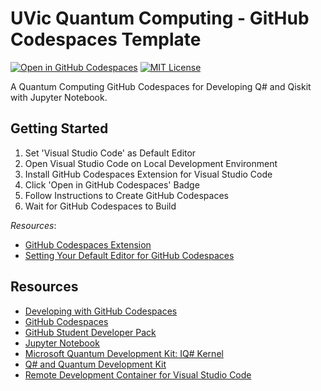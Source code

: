 # UVic Quantum Computing - GitHub Codespaces Template

[![Open in GitHub Codespaces](https://github.com/codespaces/badge.svg)](https://github.com/codespaces/new?template_repository=FlyteWizard/verbose-octo-engine&machine=standardLinux32gb&devcontainer_path=.devcontainer%2Fdevcontainer.json&location=WestUs2re)
[![MIT License](https://img.shields.io/badge/License-MIT-blue?style=for-the-badge)](https://github.com/FlyteWizard/verbose-octo-engine/blob/main/LICENSE)

A Quantum Computing GitHub Codespaces for Developing Q# and Qiskit with Jupyter Notebook.

## Getting Started

1. Set 'Visual Studio Code' as Default Editor
1. Open Visual Studio Code on Local Development Environment
1. Install GitHub Codespaces Extension for Visual Studio Code
1. Click 'Open in GitHub Codespaces' Badge
1. Follow Instructions to Create GitHub Codespaces
1. Wait for GitHub Codespaces to Build

_Resources_:

- [GitHub Codespaces Extension](https://marketplace.visualstudio.com/items?itemName=GitHub.codespaces)
- [Setting Your Default Editor for GitHub Codespaces](https://docs.github.com/en/codespaces/customizing-your-codespace/setting-your-default-editor-for-github-codespaces)

## Resources

- [Developing with GitHub Codespaces](https://code.visualstudio.com/docs/remote/codespaces)
- [GitHub Codespaces](https://github.com/features/codespaces)
- [GitHub Student Developer Pack](https://education.github.com/pack/offers)
- [Jupyter Notebook](https://jupyter-notebook.readthedocs.io/en/stable/)
- [Microsoft Quantum Development Kit: IQ# Kernel](https://github.com/microsoft/iqsharp/#using-iq-as-a-container)
- [Q# and Quantum Development Kit](https://learn.microsoft.com/en-us/azure/quantum/overview-what-is-qsharp-and-qdk)
- [Remote Development Container for Visual Studio Code](https://github.com/microsoft/Quantum/tree/master/.devcontainer)

